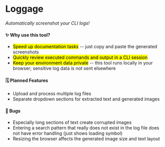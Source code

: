 # Loggage
_Automatically screenshot your CLI logs!_

#### ✨ Why use this tool?
- <mark>Speed up documentation tasks</mark> -- just copy and paste the generated screenshots
- <mark>Quickly review executed commands and output in a CLI session</mark>
- <mark>Keep your environment data private</mark> -- this tool runs locally in your browser; sensitive log data is not sent elsewhere

#### 🗓️ Planned Features
- Upload and process multiple log files
- Separate dropdown sections for extracted text and generated images

#### 👾 Bugs
- Especially long sections of text create corrupted images
- Entering a search pattern that really does not exist in the log file does not have error handling (just shows loading symbol)
- Resizing the browser affects the generated image size and text layout
